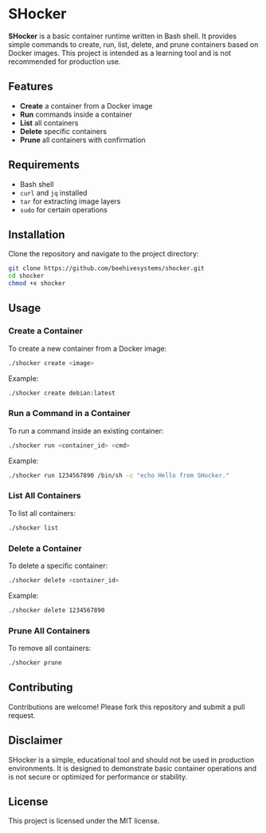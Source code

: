 # SHocker

**SHocker** is a basic container runtime written in Bash shell. It provides simple commands to create, run, list, delete, and prune containers based on Docker images. This project is intended as a learning tool and is not recommended for production use.

## Features

- **Create** a container from a Docker image
- **Run** commands inside a container
- **List** all containers
- **Delete** specific containers
- **Prune** all containers with confirmation

## Requirements

- Bash shell
- `curl` and `jq` installed
- `tar` for extracting image layers
- `sudo` for certain operations

## Installation

Clone the repository and navigate to the project directory:

```bash
git clone https://github.com/beehivesystems/shocker.git
cd shocker
chmod +x shocker
```

## Usage

### Create a Container

To create a new container from a Docker image:

```bash
./shocker create <image>
```

Example:

```bash
./shocker create debian:latest
```

### Run a Command in a Container

To run a command inside an existing container:

```bash
./shocker run <container_id> <cmd>
```

Example:

```bash
./shocker run 1234567890 /bin/sh -c "echo Hello from SHocker."
```

### List All Containers

To list all containers:

```bash
./shocker list
```

### Delete a Container

To delete a specific container:

```bash
./shocker delete <container_id>
```

Example:

```bash
./shocker delete 1234567890
```

### Prune All Containers

To remove all containers:

```bash
./shocker prune
```

## Contributing

Contributions are welcome! Please fork this repository and submit a pull request.

## Disclaimer

SHocker is a simple, educational tool and should not be used in production environments. It is designed to demonstrate basic container operations and is not secure or optimized for performance or stability.

## License

This project is licensed under the MIT license.
